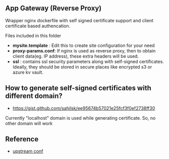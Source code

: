 App Gateway (Reverse Proxy)
---

Wrapper nginx dockerfile with self signed certificate support and client certificate based authencation.

Files included in this folder

- **mysite.template** : Edit this to create site configuration for your need
- **proxy-params.conf**: If nginx is used as reverse proxy, then to obtain client data(eg. IP address), these extra headers will be used.
- **ssl** : contains ssl security parameters along with self-signed certificates. Ideally, they should be stored in secure places like encrypted s3 or azure kv vault.


How to generate self-signed certificates with different domain?
---

- https://gist.github.com/sahilsk/ee95674b57021e25fcf3f0ef2738ff30

Currently "localhost" domain is used while generating certificate. So, no other domain will work



Reference
---

- [upstream conf](https://nginx.org/en/docs/http/ngx_http_upstream_module.html)
